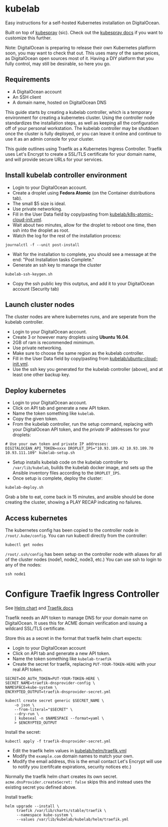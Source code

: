 # kubelab

Easy instructions for a self-hosted Kubernetes installation on DigitalOcean.

Built on top of
[kubespray](https://github.com/kubernetes-incubator/kubespray/) (sic).
Check out the [kubespray
docs](https://github.com/kubernetes-incubator/kubespray#documents) if
you want to customize this further.

Note: DigitalOcean is preparing to release their own Kubernetes
platform soon, you may want to check that out. This uses many of the
same peices, as DigitalOcean open sources most of it. Having a DIY
platform that you fully control, may still be desirable, so here you
go.

## Requirements

 * A DigitalOcean account
 * An SSH client
 * A domain name, hosted on DigitalOcean DNS

This guide starts by creating a kubelab controller, which is a
temporary environment for creating a kubernetes cluster. Using the
controller node standardizes the installation steps, as well as
keeping all the configuration off of your personal workstation. The
kubelab controller may be shutdown once the cluster is fully deployed,
or you can leave it online and continue to use it as an admin console
for your cluster.

This guide outlines using Traefik as a Kubernetes Ingress
Controller. Traefik uses Let's Encrypt to create a SSL/TLS certificate
for your domain name, and will provide secure URLs for your services.

## Install kubelab controller environment

 - Login to your DigitalOcean account.
 - Create a droplet using **Fedora Atomic** (on the Container distributions tab).
 - The small $5 size is ideal.
 - Use private networking.
 - Fill in the User Data field by copy/pasting from
   [kubelab/k8s-atomic-cloud-init.yml](https://raw.githubusercontent.com/EnigmaCurry/kubelab/kubelab/kubelab/k8s-atomic-cloud-init.yml).
 - Wait about two minutes, allow for the droplet to reboot one time, then ssh into the droplet as root.
 - Watch the log for the rest of the installation process:

```
journalctl -f --unit post-install
```

 - Wait for the installation to complete, you should see a message at
  the end: "Post Installation tasks Complete."
 - Generate an ssh key to manage the cluster

```
kubelab-ssh-keygen.sh
```
 - Copy the ssh public key this outptus, and add it to your DigitalOcean account (Security tab)

## Launch cluster nodes

The cluster nodes are where kubernetes runs, and are seperate from the kubelab controller.

 - Login to your DigitalOcean account.
 - Create 3 or however many droplets using **Ubuntu 16.04**.
 - 2GB of ram is recommended mimimum.
 - Use private networking.
 - Make sure to choose the same region as the kubelab controller.
 - Fill in the User Data field by copy/pasting from
   [kubelab/ubuntu-cloud-init.yml](https://raw.githubusercontent.com/EnigmaCurry/kubelab/kubelab/kubelab/ubuntu-cloud-init.yml).
 - Use the ssh key you generated for the kubelab controller (above), and at least one other backup key.

## Deploy kubernetes

 - Login to your DigitalOcean account.
 - Click on API tab and generate a new API token.
 - Name the token something like `kubelab`.
 - Copy the given token.
 - From the kubelab controller, run the setup command, replacing with
   your DigitalOcean API token, and the *private* IP addresses for
   your droplets:

```
# Use your own token and private IP addresses:
DIGITALOCEAN_API_TOKEN=xxxx DROPLET_IPS="10.93.109.42 10.93.109.70 10.93.111.109" kubelab-setup.sh
```

 - Setup installs kubelab code on the kubelab controller to
   `/var/lib/kubelab`, builds the kubelab docker image, and sets up
   the Ansible inventory files according to the `DROPLET_IPS`.
 - Once setup is complete, deploy the cluster:

```
kubelab-deploy.sh
```

Grab a bite to eat, come back in 15 minutes, and ansible should be done
creating the cluster, showing a PLAY RECAP indicating no failures.

## Access kubernetes

The kubernetes config has been copied to the controller node in
`/root/.kube/config`. You can run kubectl directly from the controller:

```
kubectl get nodes
```

`/root/.ssh/config` has been setup on the controller node with aliases
for all of the cluster nodes (node1, node2, node3, etc.) You can use
ssh to login to any of the nodes:

```
ssh node1
```

# Configure Traefik Ingress Controller

See [Helm chart](https://github.com/EnigmaCurry/charts/tree/master/stable/traefik)
and [Traefik docs](https://docs.traefik.io/configuration/backends/kubernetes/)

Traefik needs an API token to manage DNS for your domain name on
DigitalOcean. It uses this for ACME domain verification and issuing a
wildcard SSL/TLS certificate.

Store this as a secret in the format that traefik helm chart expects:

 * Login to your DigitalOcean account
 * Click on API tab and generate a new API token.
 * Name the token something like `kubelab-traefik`
 * Create the secret for traefik, replacing
   `PUT-YOUR-TOKEN-HERE` with your real API token.

```
SECRET=DO_AUTH_TOKEN=PUT-YOUR-TOKEN-HERE \
SECRET_NAME=traefik-dnsprovider-config \
NAMESPACE=kube-system \
ENCRYPTED_OUTPUT=traefik-dnsprovider-secret.yml

kubectl create secret generic $SECRET_NAME \
    -o json \
    --from-literal="$SECRET" \
    --dry-run \
    | kubeseal -n $NAMESPACE --format=yaml \
    > $ENCRYPTED_OUTPUT
```

Install the secret:

```
kubectl apply -f traefik-dnsprovider-secret.yml
```

 * Edit the traefik helm values in
   [kubelab/helm/traefik.yml](kubelab/helm/traefik.yml)
 * Modify the `example.com` domain names to match your own.
 * Modify the email address, this is the email contact Let's Encrypt
   will use to notify you (certifcate expirations, security notices etc.)

Normally the traefik helm chart creates its own
secret. `acme.dnsProvider.createSecret: false` skips this and instead
uses the existing secret you defined above.

Install traefik:

```
helm upgrade --install \
     traefik /var/lib/charts/stable/traefik \
     --namespace kube-system \
     --values /var/lib/kubelab/kubelab/helm/traefik.yml
```
